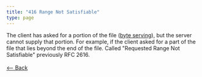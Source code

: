 ```yaml
---
title: "416 Range Not Satisfiable"
type: page
---
```

The client has asked for a portion of the file ([byte serving](https://en.wikipedia.org/wiki/Byte_serving)), but the server cannot supply that portion. For example, if the client asked for a part of the file that lies beyond the end of the file. Called "Requested Range Not Satisfiable" previously RFC 2616.<br /><br />[<-- Back](../../http_codes.md)